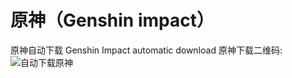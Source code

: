 # 原神（Genshin impact）
原神自动下载
Genshin Impact automatic download
原神下载二维码:
![自动下载原神](https://github.com/user-attachments/assets/ffd182d0-422f-4265-89f6-cc81b8313a94)

